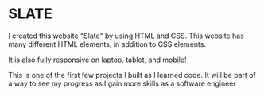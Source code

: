 # SLATE

I created this website "Slate" by using HTML and CSS. This website has many different HTML elements, in addition to CSS elements.

It is also fully responsive on laptop, tablet, and mobile!

This is one of the first few projects I built as I learned code. It will be part of a way to see my progress as I gain more skills as a software engineer
